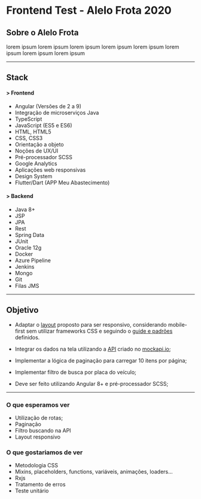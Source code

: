# Frontend Test - Alelo Frota 2020

## Sobre o Alelo Frota

lorem ipsum lorem ipsum lorem ipsum lorem ipsum lorem ipsum lorem ipsum lorem ipsum lorem ipsum

---

## Stack

#### > Frontend

- Angular (Versões de 2 a 9)
- Integração de microserviços Java
- TypeScript
- JavaScript (ES5 e ES6)
- HTML, HTML5
- CSS, CSS3
- Orientação a objeto
- Noções de UX/UI
- Pré-processador SCSS
- Google Analytics
- Aplicações web responsivas
- Design System
- Flutter/Dart (APP Meu Abastecimento)

#### > Backend

- Java 8+
- JSP
- JPA
- Rest
- Spring Data
- JUnit
- Oracle 12g
- Docker
- Azure Pipeline
- Jenkins
- Mongo
- Git
- Filas JMS

---

## Objetivo

- Adaptar o [layout](./LAYOUT.md) proposto para ser responsivo, considerando mobile-first sem utilizar frameworks CSS e seguindo o [guide e padrões](./GUIDE.md) definidos.

- Integrar os dados na tela utilizando a [API](./ENDPOINT.md) criado no [mockapi.io](https://5e1f3d7d39f7a80014a5a349.mockapi.io/api/v1/vehicle);

- Implementar a lógica de paginação para carregar 10 itens por página;
- Implementar filtro de busca por placa do veículo;
- Deve ser feito utilizando Angular 8+ e pré-processador SCSS;

---


### O que esperamos ver

- Utilização de rotas;
- Paginação
- Filtro buscando na API
- Layout responsivo

### O que gostariamos de ver

- Metodologia CSS
- Mixins, placeholders, functions, variáveis, animações, loaders...
- Rxjs
- Tratamento de erros
- Teste unitário
